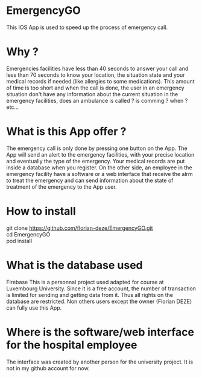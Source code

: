 # EmergencyGO
This IOS App is used to speed up the process of emergency call.

# Why ?
Emergencies facilities have less than 40 seconds to answer your call and less than 70 seconds to know your location, the situation state and your medical records if needed (like allergies to some medications). This amount of time is too short and when the call is done, the user in an emergency situation don't have any information about the current situation in the emergency facilities, does an ambulance is called ? is comming ? when ? etc...

# What is this App offer ?
The emergency call is only done by pressing one button on the App. The App will send an alert to the emergency facilities, with your precise location and eventually the type of the emergency.
Your medical records are put inside a database when you register.
On the other side, an employee in the emergency facility have a software or a web interface that receive the alrm to treat the emergency and can send information about the state of treatment of the emergency to the App user.

# How to install
git clone https://github.com/florian-deze/EmergencyGO.git  <br />
cd EmergencyGO  <br />
pod install  <br />

# What is the database used
Firebase
This is a personnal project used adapted for course at Luxembourg University.
Since it is a free account, the number of transaction is limited for sending and getting data from it.
Thus all rights on the database are restricted. Non others users except the owner (Florian DEZE) can fully use this App.

# Where is the software/web interface for the hospital employee
The interface was created by another person for the university project. It is not in my github account for now.
